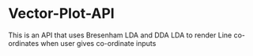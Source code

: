 # Vector-Plot-API
This is an API that uses Bresenham LDA and DDA LDA to render Line co-ordinates when user gives co-ordinate inputs

